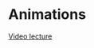 # Animations

[Video lecture](https://www.youtube.com/watch?v=RwjgfNX41TE&list=PLUofhDIg_38q7l8gV4IVCz_pjUeyD99_j&index=4)
